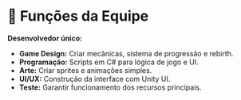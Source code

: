 # 👥 Funções da Equipe

**Desenvolvedor único:**

- **Game Design:** Criar mecânicas, sistema de progressão e rebirth.  
- **Programação:** Scripts em C# para lógica de jogo e UI.  
- **Arte:** Criar sprites e animações simples.  
- **UI/UX:** Construção da interface com Unity UI.  
- **Teste:** Garantir funcionamento dos recursos principais.
